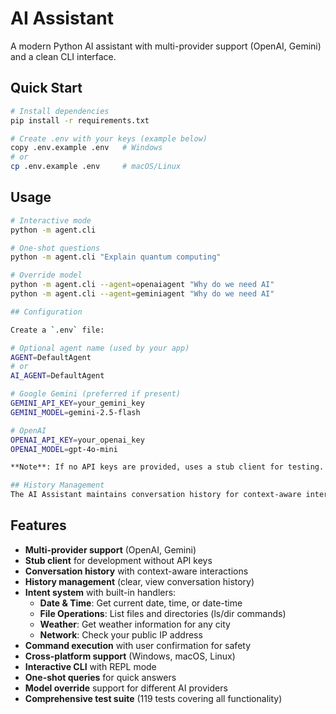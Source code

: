 # AI Assistant

A modern Python AI assistant with multi-provider support (OpenAI, Gemini) and a clean CLI interface.

## Quick Start

```bash
# Install dependencies
pip install -r requirements.txt

# Create .env with your keys (example below)
copy .env.example .env   # Windows
# or
cp .env.example .env     # macOS/Linux
```

## Usage

```bash
# Interactive mode
python -m agent.cli

# One-shot questions
python -m agent.cli "Explain quantum computing"

# Override model
python -m agent.cli --agent=openaiagent "Why do we need AI"  
python -m agent.cli --agent=geminiagent "Why do we need AI"

## Configuration

Create a `.env` file:

# Optional agent name (used by your app)
AGENT=DefaultAgent
# or
AI_AGENT=DefaultAgent

# Google Gemini (preferred if present)
GEMINI_API_KEY=your_gemini_key
GEMINI_MODEL=gemini-2.5-flash

# OpenAI
OPENAI_API_KEY=your_openai_key
OPENAI_MODEL=gpt-4o-mini

**Note**: If no API keys are provided, uses a stub client for testing.

## History Management
The AI Assistant maintains conversation history for context-aware interactions

```
## Features

- **Multi-provider support** (OpenAI, Gemini)
- **Stub client** for development without API keys
- **Conversation history** with context-aware interactions
- **History management** (clear, view conversation history)
- **Intent system** with built-in handlers:
  - **Date & Time**: Get current date, time, or date-time
  - **File Operations**: List files and directories (ls/dir commands)
  - **Weather**: Get weather information for any city
  - **Network**: Check your public IP address
- **Command execution** with user confirmation for safety
- **Cross-platform support** (Windows, macOS, Linux)
- **Interactive CLI** with REPL mode
- **One-shot queries** for quick answers
- **Model override** support for different AI providers
- **Comprehensive test suite** (119 tests covering all functionality)

